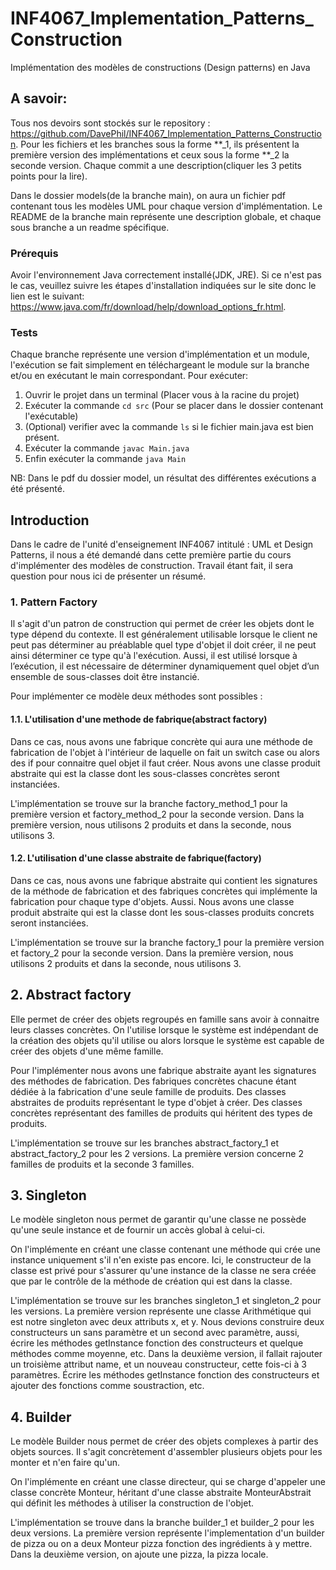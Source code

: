 # INF4067_Implementation_Patterns_Construction
Implémentation des modèles de constructions (Design patterns) en Java

## A savoir: 
Tous nos devoirs sont stockés sur le repository : https://github.com/DavePhil/INF4067_Implementation_Patterns_Construction.
Pour les fichiers et les branches sous la forme **_1, ils présentent la première version des implémentations et ceux 
sous la forme **_2 la seconde version. Chaque commit a une description(cliquer les 3 petits points pour 
la lire).

Dans le dossier models(de la branche main), on aura un fichier pdf contenant tous les modèles UML pour chaque
version d'implémentation.
Le README de la branche main représente une description globale, et chaque sous branche a un 
readme spécifique.

### Prérequis
Avoir l'environnement Java correctement installé(JDK, JRE). Si ce n'est pas le cas, veuillez 
suivre les étapes d'installation indiquées sur le site donc le lien est le suivant:
https://www.java.com/fr/download/help/download_options_fr.html.

### Tests
Chaque branche représente une version d'implémentation et un module, l'exécution se fait simplement en téléchargeant
le module sur la branche et/ou en exécutant le main correspondant.
Pour exécuter:

1. Ouvrir le projet dans un terminal (Placer vous à la racine du projet)
2. Exécuter la commande `cd src` (Pour se placer dans le dossier contenant l'exécutable)
3. (Optional) verifier avec la commande `ls` si le fichier main.java est bien présent.
4. Exécuter la commande `javac Main.java` 
5. Enfin exécuter la commande `java Main`

NB: Dans le pdf du dossier model, un résultat des différentes exécutions a été présenté.

## Introduction
Dans le cadre de l'unité d'enseignement INF4067 intitulé : UML et Design Patterns, il nous a été 
demandé dans cette première partie du cours d'implémenter des modèles de construction. Travail étant fait, 
il sera question pour nous ici de présenter un résumé.

### 1. Pattern Factory
Il s'agit d'un patron de construction qui permet de créer les objets dont le type dépend du contexte.
Il est généralement utilisable lorsque le client ne peut pas déterminer au préablable quel type d'objet il doit créer, 
il ne peut ainsi déterminer ce type qu'à l'exécution. Aussi, il est utilisé lorsque à l’exécution, il est nécessaire de déterminer
dynamiquement quel objet d’un ensemble de sous-classes doit être instancié.

Pour implémenter ce modèle deux méthodes sont possibles : 

#### 1.1. L'utilisation d'une methode de fabrique(abstract factory)
Dans ce cas, nous avons une fabrique concrète qui aura une méthode de fabrication de l'objet 
à l'intérieur de laquelle on fait un switch case ou alors des if pour connaitre quel objet il faut
créer. Nous avons une classe produit abstraite qui est la classe dont les sous-classes concrètes 
seront instanciées.

L'implémentation se trouve sur la branche factory_method_1 pour la première version et 
factory_method_2 pour la seconde version. Dans la première version, nous utilisons 2 produits et dans 
la seconde, nous utilisons 3. 

#### 1.2. L'utilisation d'une classe abstraite de fabrique(factory)
Dans ce cas, nous avons une fabrique abstraite qui contient les signatures de la méthode de fabrication
et des fabriques concrètes qui implémente la fabrication pour chaque type d'objets. Aussi.
Nous avons une classe produit abstraite qui est la classe dont les sous-classes produits concrets
seront instanciées.

L'implémentation se trouve sur la branche factory_1 pour la première version et
factory_2 pour la seconde version. Dans la première version, nous utilisons 2 produits et dans
la seconde, nous utilisons 3.

## 2. Abstract factory
Elle permet de créer des objets regroupés en famille sans avoir à connaitre leurs classes concrètes.
On l'utilise lorsque le système est indépendant de la création des objets qu'il utilise ou alors 
lorsque le système est capable de créer des objets d'une même famille.

Pour l'implémenter nous avons une fabrique abstraite ayant les signatures des méthodes de fabrication.
Des fabriques concrètes chacune étant dédiée à la fabrication d'une seule famille de produits.
Des classes abstraites de produits représentant le type d'objet à créer.
Des classes concrètes représentant des familles de produits qui héritent des types de produits.

L'implémentation se trouve sur les branches abstract_factory_1 et abstract_factory_2 pour les 2 versions.
La première version concerne 2 familles de produits et la seconde 3 familles.



## 3. Singleton 
Le modèle singleton nous permet de garantir qu'une classe ne possède qu'une seule instance et
de fournir un accès global à celui-ci.

On l'implémente en créant une classe contenant une méthode qui crée une instance uniquement
s'il n'en existe pas encore. Ici, le constructeur de la classe est privé pour s'assurer qu'une instance de la classe ne sera créée que par le contrôle de la méthode
de création qui est dans la classe.

L'implémentation se trouve sur les branches singleton_1 et singleton_2 pour les versions.
La première version représente une classe Arithmétique qui est notre singleton avec deux attributs
x, et y. Nous devions construire deux constructeurs un sans paramètre et un second avec paramètre,
aussi, écrire les méthodes getInstance fonction des constructeurs et quelque méthodes comme moyenne, etc.
Dans la deuxième version, il fallait rajouter un troisième attribut name, et un nouveau constructeur, 
cette fois-ci à 3 paramètres. Écrire les méthodes getInstance fonction des constructeurs et ajouter
des fonctions comme soustraction, etc. 


## 4. Builder
Le modèle Builder nous permet de créer des objets complexes à partir des objets sources. Il
s'agit concrètement d'assembler plusieurs objets pour les monter et n'en faire qu'un.

On l'implémente en créant une classe directeur, qui se charge d'appeler une classe concrète 
Monteur, héritant d'une classe abstraite MonteurAbstrait qui définit les méthodes à utiliser
la construction de l'objet.

L'implémentation se trouve dans la branche builder_1 et builder_2 pour les deux versions.
La première version représente l'implementation d'un builder de pizza ou on a deux Monteur 
pizza fonction des ingrédients à y mettre. Dans la deuxième version, on ajoute une pizza, 
la pizza locale.
